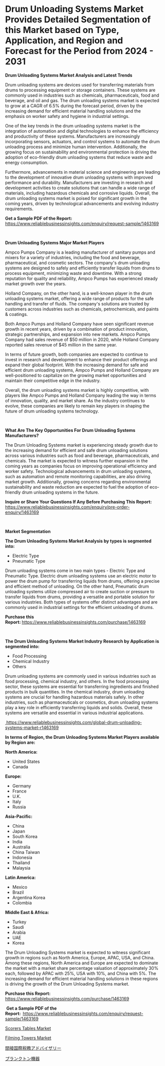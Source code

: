 <p><h1>Drum Unloading Systems Market Provides Detailed Segmentation of this Market based on Type, Application, and Region and Forecast for the Period from 2024 - 2031</h1></p><p><strong>Drum Unloading Systems Market Analysis and Latest Trends</strong></p>
<p><p>Drum unloading systems are devices used for transferring materials from drums to processing equipment or storage containers. These systems are commonly used in industries such as chemicals, pharmaceuticals, food and beverage, and oil and gas. The drum unloading systems market is expected to grow at a CAGR of 6.5% during the forecast period, driven by the increasing demand for efficient material handling solutions and the emphasis on worker safety and hygiene in industrial settings.</p><p>One of the key trends in the drum unloading systems market is the integration of automation and digital technologies to enhance the efficiency and productivity of these systems. Manufacturers are increasingly incorporating sensors, actuators, and control systems to automate the drum unloading process and minimize human intervention. Additionally, the growing focus on sustainability and environmental protection is driving the adoption of eco-friendly drum unloading systems that reduce waste and energy consumption.</p><p>Furthermore, advancements in material science and engineering are leading to the development of innovative drum unloading systems with improved performance and durability. Manufacturers are investing in research and development activities to create solutions that can handle a wide range of materials, including hazardous chemicals and corrosive liquids. Overall, the drum unloading systems market is poised for significant growth in the coming years, driven by technological advancements and evolving industry requirements.</p></p>
<p><strong>Get a Sample PDF of the Report:&nbsp;</strong> <a href="https://www.reliablebusinessinsights.com/enquiry/request-sample/1463169">https://www.reliablebusinessinsights.com/enquiry/request-sample/1463169</a></p>
<p>&nbsp;</p>
<p><strong>Drum Unloading Systems Major Market Players</strong></p>
<p><p>Ampco Pumps Company is a leading manufacturer of sanitary pumps and mixers for a variety of industries, including the food and beverage, pharmaceutical, and cosmetic sectors. The company's drum unloading systems are designed to safely and efficiently transfer liquids from drums to process equipment, minimizing waste and downtime. With a strong reputation for quality and reliability, Ampco Pumps has experienced steady market growth over the years.</p><p>Holland Company, on the other hand, is a well-known player in the drum unloading systems market, offering a wide range of products for the safe handling and transfer of fluids. The company's solutions are trusted by customers across industries such as chemicals, petrochemicals, and paints & coatings.</p><p>Both Ampco Pumps and Holland Company have seen significant revenue growth in recent years, driven by a combination of product innovation, strategic partnerships, and expansion into new markets. Ampco Pumps Company had sales revenue of $50 million in 2020, while Holland Company reported sales revenue of $45 million in the same year.</p><p>In terms of future growth, both companies are expected to continue to invest in research and development to enhance their product offerings and expand their global footprint. With the increasing demand for safe and efficient drum unloading systems, Ampco Pumps and Holland Company are well-positioned to capitalize on the growing market opportunities and maintain their competitive edge in the industry.</p><p>Overall, the drum unloading systems market is highly competitive, with players like Ampco Pumps and Holland Company leading the way in terms of innovation, quality, and market share. As the industry continues to evolve, these companies are likely to remain key players in shaping the future of drum unloading systems technology.</p></p>
<p>&nbsp;</p>
<p><strong>What Are The Key Opportunities For Drum Unloading Systems Manufacturers?</strong></p>
<p><p>The Drum Unloading Systems market is experiencing steady growth due to the increasing demand for efficient and safe drum unloading solutions across various industries such as food and beverage, pharmaceuticals, and chemicals. The market is expected to witness further expansion in the coming years as companies focus on improving operational efficiency and worker safety. Technological advancements in drum unloading systems, such as automation and remote monitoring capabilities, are also driving market growth. Additionally, growing concerns regarding environmental sustainability and waste reduction are expected to fuel the adoption of eco-friendly drum unloading systems in the future.</p></p>
<p><strong>Inquire or Share Your Questions If Any Before Purchasing This Report:</strong> <a href="https://www.reliablebusinessinsights.com/enquiry/pre-order-enquiry/1463169">https://www.reliablebusinessinsights.com/enquiry/pre-order-enquiry/1463169</a></p>
<p>&nbsp;</p>
<p><strong>Market Segmentation</strong></p>
<p><strong>The Drum Unloading Systems Market Analysis by types is segmented into:</strong></p>
<p><ul><li>Electric Type</li><li>Pneumatic Type</li></ul></p>
<p><p>Drum unloading systems come in two main types - Electric Type and Pneumatic Type. Electric drum unloading systems use an electric motor to power the drum pump for transferring liquids from drums, offering a precise and efficient method of unloading. On the other hand, Pneumatic drum unloading systems utilize compressed air to create suction or pressure to transfer liquids from drums, providing a versatile and portable solution for various industries. Both types of systems offer distinct advantages and are commonly used in industrial settings for the efficient unloading of drums.</p></p>
<p><strong>Purchase this Report:&nbsp;</strong><a href="https://www.reliablebusinessinsights.com/purchase/1463169">https://www.reliablebusinessinsights.com/purchase/1463169</a></p>
<p>&nbsp;</p>
<p><strong>The Drum Unloading Systems Market Industry Research by Application is segmented into:</strong></p>
<p><ul><li>Food Processing</li><li>Chemical Industry</li><li>Others</li></ul></p>
<p><p>Drum unloading systems are commonly used in various industries such as food processing, chemical industry, and others. In the food processing sector, these systems are essential for transferring ingredients and finished products in bulk quantities. In the chemical industry, drum unloading systems are crucial for handling hazardous materials safely. In other industries, such as pharmaceuticals or cosmetics, drum unloading systems play a key role in efficiently transferring liquids and solids. Overall, these systems are versatile and essential in various industrial applications.</p></p>
<p><a href="https://www.reliablebusinessinsights.com/global-drum-unloading-systems-market-r1463169">&nbsp;https://www.reliablebusinessinsights.com/global-drum-unloading-systems-market-r1463169</a></p>
<p><strong>In terms of Region, the Drum Unloading Systems Market Players available by Region are:</strong></p>
<p>
    <p> <strong> North America: </strong>
        <ul>
            <li>United States</li>
            <li>Canada</li>
        </ul>
        </p> 
    <p> <strong> Europe: </strong>
        <ul>
            <li>Germany</li>
            <li>France</li>
            <li>U.K.</li>
            <li>Italy</li>
            <li>Russia</li>
        </ul>
        </p> 
    <p> <strong> Asia-Pacific: </strong>
        <ul>
            <li>China</li>
            <li>Japan</li>
            <li>South Korea</li>
            <li>India</li>
            <li>Australia</li>
            <li>China Taiwan</li>
            <li>Indonesia</li>
            <li>Thailand</li>
            <li>Malaysia</li>
        </ul>
        </p> 
    <p> <strong> Latin America: </strong>
        <ul>
            <li>Mexico</li>
            <li>Brazil</li>
            <li>Argentina Korea</li>
            <li>Colombia</li>
        </ul>
        </p> 
    <p> <strong> Middle East & Africa: </strong>
        <ul>
            <li>Turkey</li>
            <li>Saudi</li>
            <li>Arabia</li>
            <li>UAE</li>
            <li>Korea</li>
        </ul>
    </p>
    </p>
<p><p>The Drum Unloading Systems market is expected to witness significant growth in regions such as North America, Europe, APAC, USA, and China. Among these regions, North America and Europe are expected to dominate the market with a market share percentage valuation of approximately 30% each, followed by APAC with 25%, USA with 10%, and China with 5%. The increasing demand for efficient material handling solutions in these regions is driving the growth of the Drum Unloading Systems market.</p></p>
<p><strong>Purchase this Report: </strong><a href="https://www.reliablebusinessinsights.com/purchase/1463169">https://www.reliablebusinessinsights.com/purchase/1463169</a></p>
<p>&nbsp;<strong>Get a Sample PDF of the Report:&nbsp;&nbsp;</strong><a href="https://www.reliablebusinessinsights.com/enquiry/request-sample/1463169">https://www.reliablebusinessinsights.com/enquiry/request-sample/1463169</a></p>
<p><strong></strong></p>
<p><p><a href="https://github.com/liliskanaya73/Market-Research-Report-List-1/blob/main/scorers-tables-market.md">Scorers Tables Market</a></p><p><a href="https://github.com/eeenafisainka/Market-Research-Report-List-1/blob/main/filming-towers-market.md">Filming Towers Market</a></p><p><a href="https://github.com/SimeonBode1/Market-Research-Report-List-1/blob/main/8363410163283.md">間接国際税務アドバイザリー</a></p><p><a href="https://github.com/nxboeu02965442/Market-Research-Report-List-2/blob/main/7618546163284.md">プランクトン機器</a></p></p>